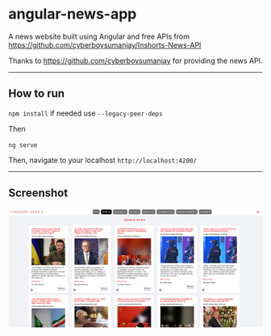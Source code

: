 # angular-news-app
A news website built using Angular and free APIs from https://github.com/cyberboysumanjay/Inshorts-News-API

Thanks to https://github.com/cyberboysumanjay for providing the news API.

---

## How to run

`npm install` if needed use `--legacy-peer-deps`

Then

`ng serve`

Then, navigate to your localhost `http://localhost:4200/`

---

## Screenshot
![alt screenshot](https://github.com/rushdykamel/angular-news-app/blob/master/news-app.png?raw=true)

